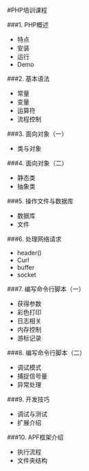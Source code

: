 #PHP培训课程

###1. PHP概述
+ 特点
+ 安装
+ 运行
+ Demo

###2. 基本语法
+ 常量
+ 变量
+ 运算符
+ 流程控制

###3. 面向对象（一）
+ 类与对象

###4. 面向对象（二）
+ 静态类
+ 抽象类

###5. 操作文件与数据库
+ 数据库
+ 文件

###6. 处理网络请求
+ header()
+ Curl
+ buffer
+ socket

###7. 编写命令行脚本（一）
+ 获得参数
+ 彩色打印
+ 日志相关
+ 内存控制
+ 游标记录

###8. 编写命令行脚本（二）
+ 调试模式
+ 捕捉信号量
+ 异常处理

###9. 开发技巧
+ 调试与测试
+ 扩展介绍

###10. APF框架介绍
+ 执行流程
+ 文件夹结构